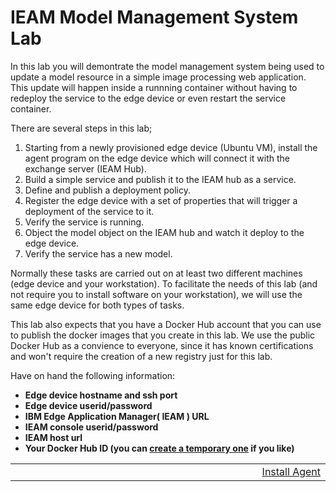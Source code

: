 # IEAM Model Management System Lab

In this lab you will demontrate the model management system being used to update
a model resource in a simple image processing web application.  This update will 
happen inside a runnning container without having to redeploy the service to the 
edge device or even restart the service container.

There are several steps in this lab;

1. Starting from a newly provisioned edge device (Ubuntu VM), install the agent program on the edge device which will connect it with the exchange server (IEAM Hub).
2. Build a simple service and publish it to the IEAM hub as a service.
3. Define and publish a deployment policy.
4. Register the edge device with a set of properties that will trigger a deployment of the service to it.
5. Verify the service is running.
6. Object the model object on the IEAM hub and watch it deploy to the edge device.
7. Verify the service has a new model.

Normally these tasks are carried out on at least two different machines (edge device and your workstation).  To facilitate the needs of this lab (and not require you to install software on your workstation), we will use the same edge device for both types of tasks.

This lab also expects that you have a Docker Hub account that you can use to publish the docker images that you create in this lab.  We use the public Docker Hub as a convience to everyone, since it has known certifications and won't require the creation of a new registry just for this lab.


Have on hand the following information:

- **Edge device hostname and ssh port** 
- **Edge device userid/password**
- **IBM Edge Application Manager( IEAM ) URL**
- **IEAM console userid/password**
- **IEAM host url**
- **Your Docker Hub ID (you can <a href="https://hub.docker.com/signup" target="_blank">create a temporary one</a> if you like)**

<table align="center">
<tr>
  <td align="right" width="9999"><a href="docs/install_agent.md">Install Agent</a></td>
</tr>
</table>

